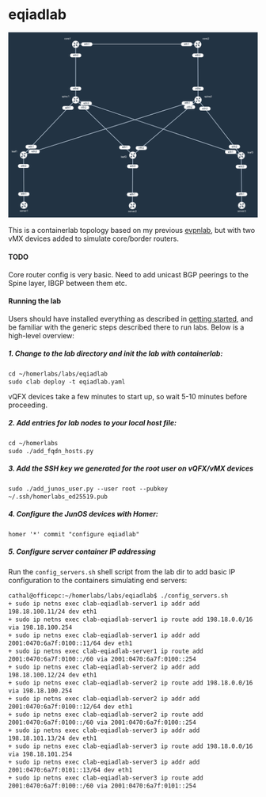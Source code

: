 # eqiadlab

![eqiadlab topology](https://raw.githubusercontent.com/topranks/homerlabs/main/labs/eqiadlab/diagram.png)

This is a containerlab topology based on my previous [evpnlab](../evpnlab), but with two vMX devices added to simulate core/border routers.


#### TODO

Core router config is very basic.  Need to add unicast BGP peerings to the Spine layer, IBGP between them etc.


#### Running the lab

Users should have installed everything as described in [getting started](../../getting_started.md), and be familiar with the generic steps described there to run labs.  Below is a high-level overview:

##### 1. Change to the lab directory and init the lab with containerlab:
```
cd ~/homerlabs/labs/eqiadlab
sudo clab deploy -t eqiadlab.yaml
```

vQFX devices take a few minutes to start up, so wait 5-10 minutes before proceeding.

##### 2. Add entries for lab nodes to your local host file:
```
cd ~/homerlabs
sudo ./add_fqdn_hosts.py
```

##### 3. Add the SSH key we generated for the root user on vQFX/vMX devices
```
sudo ./add_junos_user.py --user root --pubkey ~/.ssh/homerlabs_ed25519.pub 
```

##### 4. Configure the JunOS devices with Homer:
```
homer '*' commit "configure eqiadlab"
```

##### 5. Configure server container IP addressing

Run the `config_servers.sh` shell script from the lab dir to add basic IP configuration to the containers simulating end servers:
```
cathal@officepc:~/homerlabs/labs/eqiadlab$ ./config_servers.sh 
+ sudo ip netns exec clab-eqiadlab-server1 ip addr add 198.18.100.11/24 dev eth1
+ sudo ip netns exec clab-eqiadlab-server1 ip route add 198.18.0.0/16 via 198.18.100.254
+ sudo ip netns exec clab-eqiadlab-server1 ip addr add 2001:0470:6a7f:0100::11/64 dev eth1
+ sudo ip netns exec clab-eqiadlab-server1 ip route add 2001:0470:6a7f:0100::/60 via 2001:0470:6a7f:0100::254
+ sudo ip netns exec clab-eqiadlab-server2 ip addr add 198.18.100.12/24 dev eth1
+ sudo ip netns exec clab-eqiadlab-server2 ip route add 198.18.0.0/16 via 198.18.100.254
+ sudo ip netns exec clab-eqiadlab-server2 ip addr add 2001:0470:6a7f:0100::12/64 dev eth1
+ sudo ip netns exec clab-eqiadlab-server2 ip route add 2001:0470:6a7f:0100::/60 via 2001:0470:6a7f:0100::254
+ sudo ip netns exec clab-eqiadlab-server3 ip addr add 198.18.101.13/24 dev eth1
+ sudo ip netns exec clab-eqiadlab-server3 ip route add 198.18.0.0/16 via 198.18.101.254
+ sudo ip netns exec clab-eqiadlab-server3 ip addr add 2001:0470:6a7f:0101::13/64 dev eth1
+ sudo ip netns exec clab-eqiadlab-server3 ip route add 2001:0470:6a7f:0100::/60 via 2001:0470:6a7f:0101::254
```
